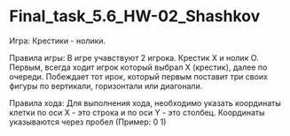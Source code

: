 # Final_task_5.6_HW-02_Shashkov

Игра: Крестики - нолики.

Правила игры:
В игре учавствуют 2 игрока. Крестик Х и нолик О. Первым, всегда ходит игрок который выбрал X (крестик), далее по очереди.
Побеждает тот ирок, который первым поставит три своих фигуры по вертикали, горизонтали или диагонали.

Правила хода:
Для выполнения хода, необходимо указать координаты клетки по оси X - это строка и по оси Y - это столбец. Координаты указываются через пробел (Пример: 0 1)
